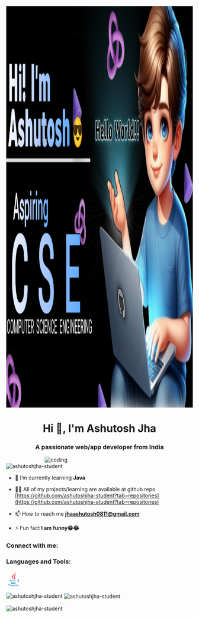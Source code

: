 <img align="top" alt="coding" width="1920" height="1080" src="https://github.com/ashutoshjha-student/ashutoshjha-student/blob/main/20240729_202424.jpg">
<h1 align="center">Hi 👋, I'm Ashutosh Jha</h1>
<h3 align="center">A passionate web/app developer from India</h3>

<img align="right" alt="coding" width="400" src="https://user-images.githubusercontent.com/55389276/140866485-8fb1c876-9a8f-4d6a-98dc-08c4981eaf70.gif">

<p align="left"> <img src="https://komarev.com/ghpvc/?username=ashutoshjha-student&label=Profile%20views&color=0e75b6&style=flat" alt="ashutoshjha-student" /> </p>

- 🌱 I’m currently learning **Java**

- 👨‍💻 All of my projects/learning are available at github repo [https://github.com/ashutoshjha-student?tab=repositories](https://github.com/ashutoshjha-student?tab=repositories)

- 📫 How to reach me **jhaashutosh0811@gmail.com**

- ⚡ Fun fact **I am funny😁😂**

<h3 align="left">Connect with me:</h3>
<p align="left">
</p>

<h3 align="left">Languages and Tools:</h3>
<p align="left"> <a href="https://www.java.com" target="_blank" rel="noreferrer"> <img src="https://raw.githubusercontent.com/devicons/devicon/master/icons/java/java-original.svg" alt="java" width="40" height="40"/> </a> </p>

<p><img align="left" src="https://github-readme-stats.vercel.app/api/top-langs?username=ashutoshjha-student&show_icons=true&locale=en&layout=compact" alt="ashutoshjha-student" /></p>

<p>&nbsp;<img align="center" src="https://github-readme-stats.vercel.app/api?username=ashutoshjha-student&show_icons=true&locale=en" alt="ashutoshjha-student" /></p>

<p><img align="center" src="https://github-readme-streak-stats.herokuapp.com/?user=ashutoshjha-student&" alt="ashutoshjha-student" /></p>
